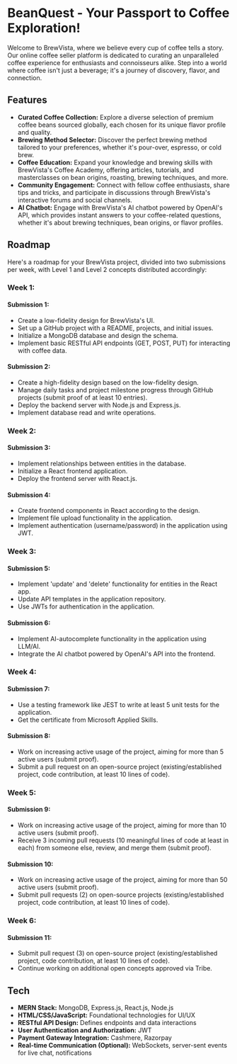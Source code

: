 # BeanQuest - Your Passport to Coffee Exploration!

Welcome to BrewVista, where we believe every cup of coffee tells a story. Our online coffee seller platform is dedicated to curating an unparalleled coffee experience for enthusiasts and connoisseurs alike. Step into a world where coffee isn't just a beverage; it's a journey of discovery, flavor, and connection.

## Features

- **Curated Coffee Collection:** Explore a diverse selection of premium coffee beans sourced globally, each chosen for its unique flavor profile and quality.
- **Brewing Method Selector:** Discover the perfect brewing method tailored to your preferences, whether it's pour-over, espresso, or cold brew.
- **Coffee Education:** Expand your knowledge and brewing skills with BrewVista's Coffee Academy, offering articles, tutorials, and masterclasses on bean origins, roasting, brewing techniques, and more.
- **Community Engagement:** Connect with fellow coffee enthusiasts, share tips and tricks, and participate in discussions through BrewVista's interactive forums and social channels.
- **AI Chatbot:** Engage with BrewVista's AI chatbot powered by OpenAI's API, which provides instant answers to your coffee-related questions, whether it's about brewing techniques, bean origins, or flavor profiles.

## Roadmap

Here's a roadmap for your BrewVista project, divided into two submissions per week, with Level 1 and Level 2 concepts distributed accordingly:

### Week 1:

#### Submission 1:
- Create a low-fidelity design for BrewVista's UI.
- Set up a GitHub project with a README, projects, and initial issues.
- Initialize a MongoDB database and design the schema.
- Implement basic RESTful API endpoints (GET, POST, PUT) for interacting with coffee data.

#### Submission 2:
- Create a high-fidelity design based on the low-fidelity design.
- Manage daily tasks and project milestone progress through GitHub projects (submit proof of at least 10 entries).
- Deploy the backend server with Node.js and Express.js.
- Implement database read and write operations.

### Week 2:

#### Submission 3:
- Implement relationships between entities in the database.
- Initialize a React frontend application.
- Deploy the frontend server with React.js.

#### Submission 4:
- Create frontend components in React according to the design.
- Implement file upload functionality in the application.
- Implement authentication (username/password) in the application using JWT.

### Week 3:

#### Submission 5:
- Implement 'update' and 'delete' functionality for entities in the React app.
- Update API templates in the application repository.
- Use JWTs for authentication in the application.

#### Submission 6:
- Implement AI-autocomplete functionality in the application using LLM/AI.
- Integrate the AI chatbot powered by OpenAI's API into the frontend.

### Week 4:

#### Submission 7:
- Use a testing framework like JEST to write at least 5 unit tests for the application.
- Get the certificate from Microsoft Applied Skills.

#### Submission 8:
- Work on increasing active usage of the project, aiming for more than 5 active users (submit proof).
- Submit a pull request on an open-source project (existing/established project, code contribution, at least 10 lines of code).

### Week 5:

#### Submission 9:
- Work on increasing active usage of the project, aiming for more than 10 active users (submit proof).
- Receive 3 incoming pull requests (10 meaningful lines of code at least in each) from someone else, review, and merge them (submit proof).

#### Submission 10:
- Work on increasing active usage of the project, aiming for more than 50 active users (submit proof).
- Submit pull requests (2) on open-source projects (existing/established project, code contribution, at least 10 lines of code).

### Week 6:

#### Submission 11:
- Submit pull request (3) on open-source project (existing/established project, code contribution, at least 10 lines of code).
- Continue working on additional open concepts approved via Tribe.

## Tech

- **MERN Stack:** MongoDB, Express.js, React.js, Node.js
- **HTML/CSS/JavaScript:** Foundational technologies for UI/UX
- **RESTful API Design:** Defines endpoints and data interactions
- **User Authentication and Authorization:** JWT
- **Payment Gateway Integration:** Cashmere, Razorpay
- **Real-time Communication (Optional):** WebSockets, server-sent events for live chat, notifications
